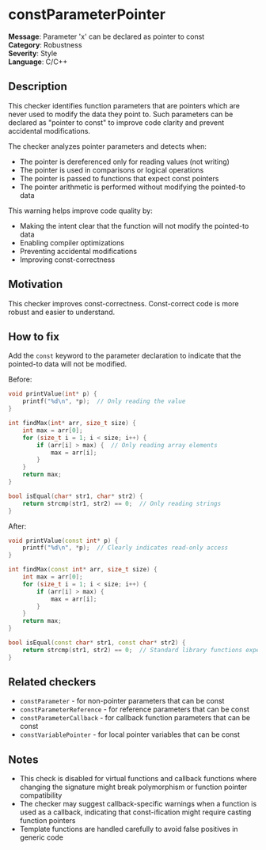 # constParameterPointer

**Message**: Parameter 'x' can be declared as pointer to const<br/>
**Category**: Robustness<br/>
**Severity**: Style<br/>
**Language**: C/C++

## Description

This checker identifies function parameters that are pointers which are never used to modify the data they point to. Such parameters can be declared as "pointer to const" to improve code clarity and prevent accidental modifications.

The checker analyzes pointer parameters and detects when:
- The pointer is dereferenced only for reading values (not writing)
- The pointer is used in comparisons or logical operations
- The pointer is passed to functions that expect const pointers
- The pointer arithmetic is performed without modifying the pointed-to data

This warning helps improve code quality by:
- Making the intent clear that the function will not modify the pointed-to data
- Enabling compiler optimizations
- Preventing accidental modifications
- Improving const-correctness

## Motivation

This checker improves const-correctness. Const-correct code is more robust and easier to understand.

## How to fix

Add the `const` keyword to the parameter declaration to indicate that the pointed-to data will not be modified.

Before:
```cpp
void printValue(int* p) {
    printf("%d\n", *p);  // Only reading the value
}

int findMax(int* arr, size_t size) {
    int max = arr[0];
    for (size_t i = 1; i < size; i++) {
        if (arr[i] > max) {  // Only reading array elements
            max = arr[i];
        }
    }
    return max;
}

bool isEqual(char* str1, char* str2) {
    return strcmp(str1, str2) == 0;  // Only reading strings
}
```

After:
```cpp
void printValue(const int* p) {
    printf("%d\n", *p);  // Clearly indicates read-only access
}

int findMax(const int* arr, size_t size) {
    int max = arr[0];
    for (size_t i = 1; i < size; i++) {
        if (arr[i] > max) {
            max = arr[i];
        }
    }
    return max;
}

bool isEqual(const char* str1, const char* str2) {
    return strcmp(str1, str2) == 0;  // Standard library functions expect const char*
}
```

## Related checkers

- `constParameter` - for non-pointer parameters that can be const
- `constParameterReference` - for reference parameters that can be const
- `constParameterCallback` - for callback function parameters that can be const
- `constVariablePointer` - for local pointer variables that can be const

## Notes

- This check is disabled for virtual functions and callback functions where changing the signature might break polymorphism or function pointer compatibility
- The checker may suggest callback-specific warnings when a function is used as a callback, indicating that const-ification might require casting function pointers
- Template functions are handled carefully to avoid false positives in generic code